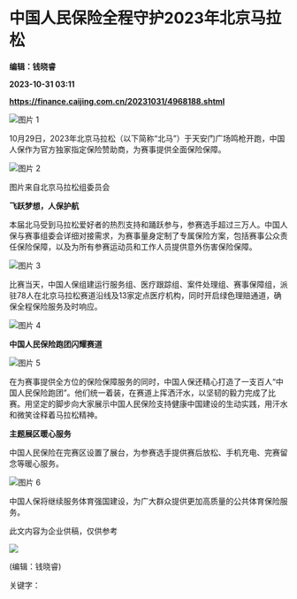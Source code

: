 # 中国人民保险全程守护2023年北京马拉松
**编辑：钱晓睿**

**2023-10-31 03:11**

**https://finance.caijing.com.cn/20231031/4968188.shtml**

![图片 1](https://tx3.cdn.caijing.com.cn/2023/1031/1698720477208.png)

10月29日，2023年北京马拉松（以下简称“北马”）于天安门广场鸣枪开跑，中国人保作为官方独家指定保险赞助商，为赛事提供全面保险保障。

![图片 2](https://img4.caijing.com.cn/2023/1031/1698720486227.png)

图片来自北京马拉松组委员会

**飞跃梦想，人保护航**

本届北马受到马拉松爱好者的热烈支持和踊跃参与，参赛选手超过三万人。中国人保与赛事组委会详细对接需求，为赛事量身定制了专属保险方案，包括赛事公众责任保险保障，以及为所有参赛运动员和工作人员提供意外伤害保险保障。

![图片 3](https://tx2.cdn.caijing.com.cn/2023/1031/1698720504250.png)

比赛当天，中国人保组建运行服务组、医疗跟踪组、案件处理组、赛事保障组，派驻78人在北京马拉松赛道沿线及13家定点医疗机构，同时开启绿色理赔通道，确保全程保险服务及时响应。

![图片 4](https://tx1.cdn.caijing.com.cn/2023/1031/1698720513183.png)

**中国人民保险跑团闪耀赛道**

![图片 5](https://tx2.cdn.caijing.com.cn/2023/1031/1698720527661.png)

在为赛事提供全方位的保险保障服务的同时，中国人保还精心打造了一支百人“中国人民保险跑团”。他们统一着装，在赛道上挥洒汗水，以坚韧的毅力完成了比赛。用坚定的脚步向大家展示中国人民保险支持健康中国建设的生动实践，用汗水和微笑诠释着马拉松精神。

**主题展区暖心服务**

中国人民保险在完赛区设置了展台，为参赛选手提供赛后放松、手机充电、完赛留念等暖心服务。

![图片 6](https://tx3.cdn.caijing.com.cn/2023/1031/1698720549947.png)

中国人保将继续服务体育强国建设，为广大群众提供更加高质量的公共体育保险服务。

此文内容为企业供稿，仅供参考

![](https://tx1.cdn.caijing.com.cn/2014-03-27/114048455.jpg)

(编辑：钱晓睿)

关键字：